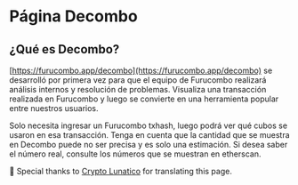 # Página Decombo

## ¿Qué es Decombo?

[https://furucombo.app/decombo](https://furucombo.app/decombo) se desarrolló por primera vez para que el equipo de Furucombo realizará análisis internos y resolución de problemas. Visualiza una transacción realizada en Furucombo y luego se convierte en una herramienta popular entre nuestros usuarios.

Solo necesita ingresar un Furucombo txhash, luego podrá ver qué cubos se usaron en esa transacción. Tenga en cuenta que la cantidad que se muestra en Decombo puede no ser precisa y es solo una estimación. Si desea saber el número real, consulte los números que se muestran en etherscan.



🧊 Special thanks to [Crypto Lunatico](https://www.youtube.com/c/CryptoLunatico) for translating this page.





